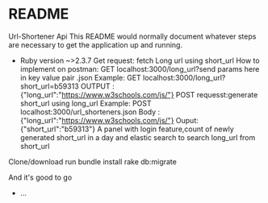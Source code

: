 # README
Url-Shortener Api 
This README would normally document whatever steps are necessary to get the
application up and running.

* Ruby version ~>2.3.7
Get request: fetch Long url using short_url
How to implement on postman:
GET localhost:3000/long_url?send params here in key value pair .json
Example: GET localhost:3000/long_url?short_url=b59313
          OUTPUT : {"long_url":"https://www.w3schools.com/js/"}
POST requesst:generate short_url using long_url
Example: POST localhost:3000/url_shorteners.json
         Body : {"long_url":"https://www.w3schools.com/js/"}
         Ouput: {"short_url":"b59313"}
A panel with login feature,count of newly generated short_url in a day and elastic search to search long_url from short_url

Clone/download 
run bundle install
rake db:migrate

And it's good to go
      




* ...
